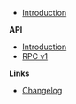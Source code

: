 -   [Introduction](/)

**API**

-   [Introduction](/api.md)
-   [RPC v1](/rpc-v1.md)

**Links**

-   [Changelog](/changelog)
